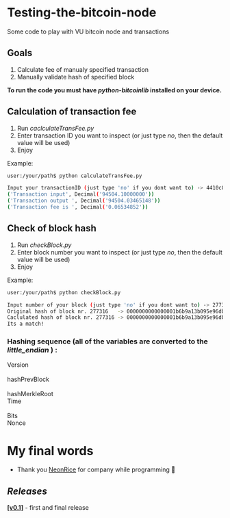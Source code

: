 # Testing-the-bitcoin-node
Some code to play with VU bitcoin node and transactions

## Goals

1. Calculate fee of manualy specified transaction
2. Manually validate hash of specified block 

**To run the code you must have *python-bitcoinlib* installed on your device.**

## Calculation of transaction fee
1. Run *caclculateTransFee.py* 
2. Enter transaction ID you want to inspect (or just type *no*, then the default value will be used)
3. Enjoy

Example:
```bash
user:/your/path$ python calculateTransFee.py

Input your transactionID (just type 'no' if you dont want to) -> 4410c8d14ff9f87ceeed1d65cb58e7c7b2422b2d7529afc675208ce2ce09ed7d
('Transaction input', Decimal('94504.10000000'))
('Transaction output ', Decimal('94504.03465148'))
('Transaction fee is ', Decimal('0.06534852'))
```
## Check of block hash
1. Run *checkBlock.py* 
2. Enter block number you want to inspect (or just type *no*, then the default value will be used)
3. Enjoy

Example:
```bash
user:/your/path$ python checkBlock.py

Input number of your block (just type 'no' if you dont want to) -> 277316
Original hash of block nr. 277316   -> 0000000000000001b6b9a13b095e96db41c4a928b97ef2d944a9b31b2cc7bdc4                               
Caclulated hash of block nr. 277316 -> 0000000000000001b6b9a13b095e96db41c4a928b97ef2d944a9b31b2cc7bdc4 
Its a match!
```
### Hashing sequence (all of the variables are converted to the *little_endian* ) :
 Version 	
<br> hashPrevBlock	
<br> hashMerkleRoot
<br> Time	
<br> Bits
<br> Nonce

# My final words
+ Thank you [NeonRice](https://github.com/NeonRice) for company while programming 🍙

 ## <i>Releases</i>
 
[**[v0.1]**](https://github.com/Definitelynotaspruce/Testing-the-bitcoin-node/releases/tag/0.2) - first and final release

